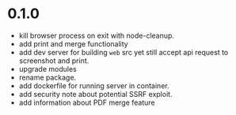 # 0.1.0

 - kill browser process on exit with node-cleanup.
 - add print and merge functionality
 - add dev server for building `web` src yet still accept api request to screenshot and print.
 - upgrade modules
 - rename package.
 - add dockerfile for running server in container.
 - add security note about potential SSRF exploit.
 - add information about PDF merge feature
